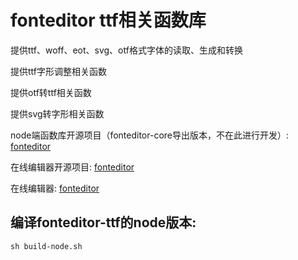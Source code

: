 fonteditor ttf相关函数库
==========

提供ttf、woff、eot、svg、otf格式字体的读取、生成和转换

提供ttf字形调整相关函数

提供otf转ttf相关函数

提供svg转字形相关函数

node端函数库开源项目（fonteditor-core导出版本，不在此进行开发）: [fonteditor](https://github.com/kekee000/fonteditor-ttf)

在线编辑器开源项目: [fonteditor](https://github.com/ecomfe/fonteditor)

在线编辑器: [fonteditor](http://font.baidu.com/)



## 编译fonteditor-ttf的node版本:

```
sh build-node.sh
```

